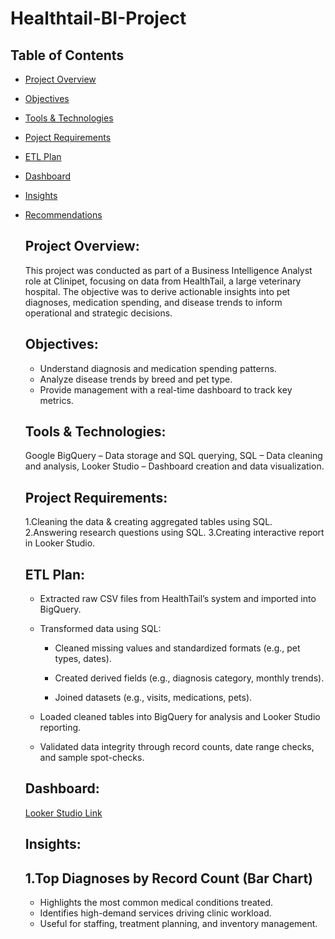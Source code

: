 # Healthtail-BI-Project

## Table of Contents
- [Project Overview](#project_overview)
- [Objectives](#objectives)
- [Tools & Technologies](#tools-and-technologies)
- [Poject Requirements](#requirements)
- [ETL Plan](#etl-plan)
- [Dashboard](#dashboard)
- [Insights](#insights)
- [Recommendations](#recommendations)


  ## **Project Overview:**

  This project was conducted as part of a Business Intelligence Analyst role at Clinipet, focusing on data from HealthTail, a large veterinary hospital. The objective was to derive 
  actionable insights into pet diagnoses, medication spending, and disease trends to inform operational and strategic decisions.

  ## **Objectives:**

  * Understand diagnosis and medication spending patterns.
  * Analyze disease trends by breed and pet type.
  * Provide management with a real-time dashboard to track key metrics.
 
  ## **Tools & Technologies:**

  Google BigQuery – Data storage and SQL querying,
  SQL – Data cleaning and analysis,
  Looker Studio – Dashboard creation and data visualization.

  ## **Project Requirements:**

  1.Cleaning the data & creating aggregated tables using SQL.
  2.Answering research questions using SQL.
  3.Creating interactive report in Looker Studio.

  ## **ETL Plan:**

  * Extracted raw CSV files from HealthTail’s system and imported into BigQuery.

  * Transformed data using SQL:

      * Cleaned missing values and standardized formats (e.g., pet types, dates).

      * Created derived fields (e.g., diagnosis category, monthly trends).

      * Joined datasets (e.g., visits, medications, pets).

  * Loaded cleaned tables into BigQuery for analysis and Looker Studio reporting.

  * Validated data integrity through record counts, date range checks, and sample spot-checks.

  ## **Dashboard:**
  
   [Looker Studio Link](https://lookerstudio.google.com/reporting/4c6c0aa6-9a1c-4dfd-935f-617b6e84a238)


  ## **Insights:**

  ## **1.Top Diagnoses by Record Count (Bar Chart)**
  
  * Highlights the most common medical conditions treated.
  * Identifies high-demand services driving clinic workload.
  * Useful for staffing, treatment planning, and inventory management.

